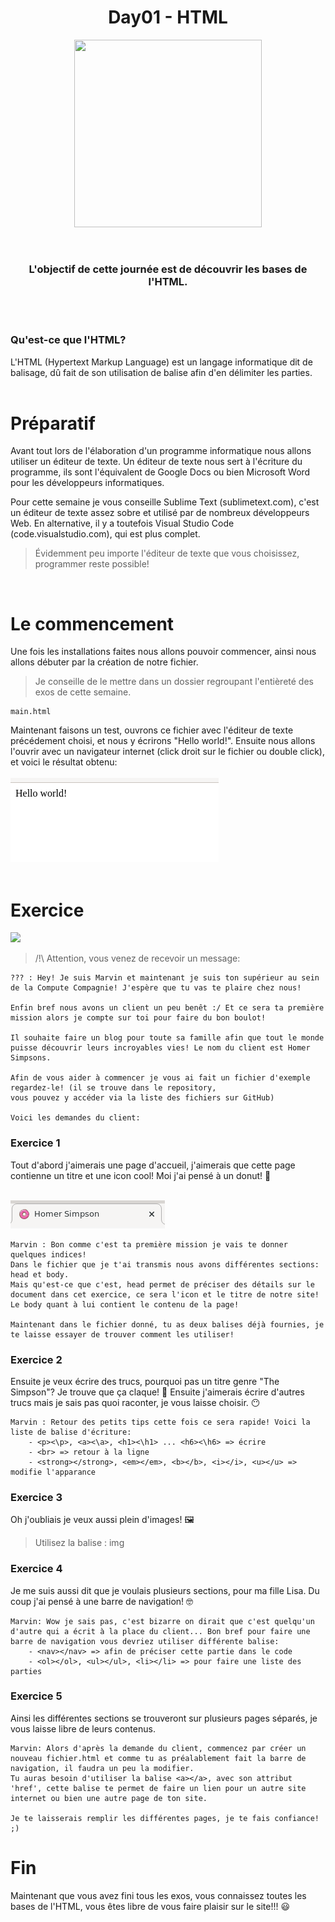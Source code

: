 <h1 align="center">
    Day01 - HTML
</h1>

<p align="center">
    <img width="300" height="300" src="https://www.carpemedia.fr/wp-content/uploads/2017/02/formation-html5-css3.png">
</p>
<br>

<h3 align="center">
    L'objectif de cette journée est de découvrir les bases de l'HTML.
</h3>
<br><br>

### **Qu'est-ce que l'HTML?**

L'HTML (Hypertext Markup Language) est un langage informatique dit de balisage, dû fait de son utilisation de balise afin d'en délimiter les parties. <br><br>

# **Préparatif**

Avant tout lors de l'élaboration d'un programme informatique nous allons utiliser un éditeur de texte. Un éditeur de texte nous sert à l'écriture du programme, ils sont l'équivalent de Google Docs ou bien Microsoft Word pour les développeurs informatiques.

Pour cette semaine je vous conseille Sublime Text (sublimetext.com), c'est un éditeur de texte assez sobre et utilisé par de nombreux développeurs Web. En alternative, il y a toutefois Visual Studio Code (code.visualstudio.com), qui est plus complet.

> Évidemment peu importe l'éditeur de texte que vous choisissez, programmer reste possible!

<br>

# **Le commencement**

Une fois les installations faites nous allons pouvoir commencer, ainsi nous allons débuter par la création de notre fichier.
> Je conseille de le mettre dans un dossier regroupant l'entièreté des exos de cette semaine.

```
main.html
```

Maintenant faisons un test, ouvrons ce fichier avec l'éditeur de texte précédement choisi, et nous y écrirons "Hello world!". Ensuite nous allons l'ouvrir avec un navigateur internet (click droit sur le fichier ou double click), et voici le résultat obtenu: <br><br>
<img src="Hello-world.png">
<br><br>

# **Exercice**

<img src="https://lh3.googleusercontent.com/proxy/70VKDDnpTZjppPUUCkyhF8RPtR02ZOxoymCUME3sd5DDoncsnNH4r_x0TO6zKDQimutwdBLGIkoCjDsPoj1uh5DHklwRV_tUkVfqL9usmMJCjvL14w" height="150"/>

> /!\ Attention, vous venez de recevoir un message:
```
??? : Hey! Je suis Marvin et maintenant je suis ton supérieur au sein de la Compute Compagnie! J'espère que tu vas te plaire chez nous!

Enfin bref nous avons un client un peu benêt :/ Et ce sera ta première mission alors je compte sur toi pour faire du bon boulot!

Il souhaite faire un blog pour toute sa famille afin que tout le monde puisse découvrir leurs incroyables vies! Le nom du client est Homer Simpsons.

Afin de vous aider à commencer je vous ai fait un fichier d'exemple regardez-le! (il se trouve dans le repository, 
vous pouvez y accéder via la liste des fichiers sur GitHub)

Voici les demandes du client:
```

### **Exercice 1**

Tout d'abord j'aimerais une page d'accueil, j'aimerais que cette page contienne un titre et une icon cool! Moi j'ai pensé à un donut! :doughnut:

<br><img src="title.png"><br>

```
Marvin : Bon comme c'est ta première mission je vais te donner quelques indices!
Dans le fichier que je t'ai transmis nous avons différentes sections: head et body.
Mais qu'est-ce que c'est, head permet de préciser des détails sur le document dans cet exercice, ce sera l'icon et le titre de notre site!
Le body quant à lui contient le contenu de la page!

Maintenant dans le fichier donné, tu as deux balises déjà fournies, je te laisse essayer de trouver comment les utiliser! 
```

### **Exercice 2**

Ensuite je veux écrire des trucs, pourquoi pas un titre genre "The Simpson"? Je trouve que ça claque! :star_struck: Ensuite j'aimerais écrire d'autres trucs mais je sais pas quoi raconter, je vous laisse choisir. :no_mouth:

```
Marvin : Retour des petits tips cette fois ce sera rapide! Voici la liste de balise d'écriture:
    - <p><\p>, <a><\a>, <h1><\h1> ... <h6><\h6> => écrire
    - <br> => retour à la ligne
    - <strong></strong>, <em></em>, <b></b>, <i></i>, <u></u> => modifie l'apparance
```

### **Exercice 3**

Oh j'oubliais je veux aussi plein d'images! :framed_picture:

> Utilisez la balise : img

### **Exercice 4**

Je me suis aussi dit que je voulais plusieurs sections, pour ma fille Lisa. Du coup j'ai pensé à une barre de navigation! :nerd_face:

```
Marvin: Wow je sais pas, c'est bizarre on dirait que c'est quelqu'un d'autre qui a écrit à la place du client... Bon bref pour faire une barre de navigation vous devriez utiliser différente balise:
    - <nav></nav> => afin de préciser cette partie dans le code
    - <ol></ol>, <ul></ul>, <li></li> => pour faire une liste des parties
```

### **Exercice 5**

Ainsi les différentes sections se trouveront sur plusieurs pages séparés, je vous laisse libre de leurs contenus.

```
Marvin: Alors d'après la demande du client, commencez par créer un nouveau fichier.html et comme tu as préalablement fait la barre de navigation, il faudra un peu la modifier.
Tu auras besoin d'utiliser la balise <a></a>, avec son attribut 'href', cette balise te permet de faire un lien pour un autre site internet ou bien une autre page de ton site.

Je te laisserais remplir les différentes pages, je te fais confiance! ;)
```

# **Fin**

Maintenant que vous avez fini tous les exos, vous connaissez toutes les bases de l'HTML, vous êtes libre de vous faire plaisir sur le site!!! :smiley:
